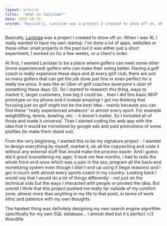 ```yaml
---
layout: article
title:  "what is lanistae?"
date: 2017-10-15
uryvek: "Basically, Lanistae was a project I created to show off on. When I was 16, I really wanted to have my own startup. I’ve done a lot of apps, websites..."
---
```

Basically, <a href="http://lanistae.cz">Lanistae</a> was a project I created to show off on. When I was 16, I really wanted to have my own startup. I’ve done a lot of apps, websites or these other small projects in the past but it was either just a short experiment, I worked on for a few weeks, or a client's order.

At first, I wanted Lanistae to be a place where golfers can meet some other (more experienced) golfers who can make their swing better. Having a golf coach is really expensive these days and at every golf club, there are just so many golfers that can get the job done just fine or even perfect for a really low price. It was like an Uber of golf coaches (everyone's uber of something these days :D).
So I started to research this thing, ways to market it, target customers, how big it could be... then I did this basic MVP prototype on my phone and it looked amazing! I got me thinking that focusing just on golf might not be the best idea - mainly because you can find these "really experienced amateurs" in almost every sport. For example weightlifting, tennis, bowling, etc. - it doesn't matter. So I included all of those and made it universal. Than I started coding the web app with the idea that it would be monetized by google ads and paid promotions of some profiles (to make them stand out).

From the very beginning, I wanted this to be my signature project - I wanted to design everything by myself, market it, do all the copywriting and code it without any external stuff that would make the process easier. And I guess did it good (considering my age). It took me few months, I had to redo the whole front-end once which was a pain in the ass, program all the back-end monetizing system even though I didn't end up using it (legal reasons) and I got in touch with almost every sports coach in my country. Looking back I would say that I would do a lot of things differently - not just on the technical side but the ways I interacted with people or pivoted the idea. But overall I think that this project pushed me really far outside of my comfort zone, almost more than anything in my life to that point, in terms of work ethic and patience with my own thoughts.

The hardest thing was definitely designing my own search engine algorithm specifically for my own SQL database... I almost died but it's perfect </3 #nerdlife
